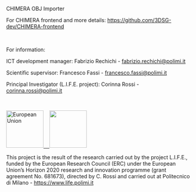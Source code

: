 CHIMERA OBJ Importer

For CHIMERA frontend and more details: https://github.com/3DSG-dev/CHIMERA-frontend

<br>

For information:

ICT development manager: Fabrizio Rechichi - fabrizio.rechichi@polimi.it

Scientific supervisor: Francesco Fassi - francesco.fassi@polimi.it

Principal Investigator (L.I.F.E. project): Corinna Rossi - corinna.rossi@polimi.it

<br>

<a href="https://erc.europa.eu" target="_blank"><img src="https://www.life.polimi.it/wp-content/uploads/2017/04/flag_yellow_low.jpg" alt="European Union" title="" height="100">&nbsp;&nbsp;&nbsp;&nbsp;<img src="https://www.life.polimi.it/wp-content/uploads/2017/04/LOGO-ERC.jpg" height="100"></a>

This project is the result of the research carried out by the project L.I.F.E., funded by the European Research Council (ERC) under the European Union’s Horizon 2020 research and innovation programme (grant agreement No. 681673), directed by C. Rossi and carried out at Politecnico di Milano - https://www.life.polimi.it
